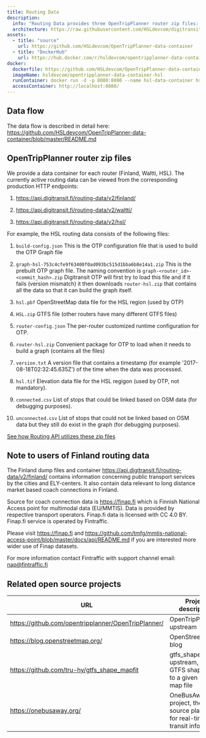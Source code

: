 ```yaml
---
title: Routing Data
description:
  info: "Routing Data provides three OpenTripPlanner router zip files: Helsinki region, the Waltti regions, and whole Finland."
  architecture: https://raw.githubusercontent.com/HSLdevcom/digitransit-site/master/pages/en/developers/services/6-data-containers/routing-data/architecture.xml
assets:
  - title: "source"
    url: https://github.com/HSLdevcom/OpenTripPlanner-data-container
  - title: "DockerHub"
    url: https://hub.docker.com/r/hsldevcom/opentripplanner-data-container-hsl/
docker:
  dockerfile: https://github.com/HSLdevcom/OpenTripPlanner-data-container/blob/master/otp-data-container/Dockerfile.data-container
  imageName: hsldevcom/opentripplanner-data-container-hsl
  runContainer: docker run -d -p 8080:8080 --name hsl-data-container hsldevcom/opentripplanner-data-container-hsl
  accessContainer: http://localhost:8080/
---
```


## Data flow

The data flow is described in detail here: https://github.com/HSLdevcom/OpenTripPlanner-data-container/blob/master/README.md

## OpenTripPlanner router zip files

We provide a data container for each router (Finland, Waltti, HSL). The currently active routing data can be viewed from the corresponding production HTTP endpoints:

1. https://api.digitransit.fi/routing-data/v2/finland/

2. https://api.digitransit.fi/routing-data/v2/waltti/

3. https://api.digitransit.fi/routing-data/v2/hsl/

For example, the HSL routing data consists of the following files:

1. `build-config.json`
   This is the OTP configuration file that is used to build the OTP Graph file

2. `graph-hsl-753c4cfe9f63400f0ad093bc515d1bba6b8e14a1.zip`
   This is the prebuilt OTP graph file. The naming convention is `graph-<router_id>-<commit_hash>.zip`
   Digitransit OTP will first try to load this file and if it fails (version mismatch) it then downloads `router-hsl.zip` that contains all the data so that it can build the graph itself.

3. `hsl.pbf`
   OpenStreetMap data file for the HSL region (used by OTP)

4. `HSL.zip`
   GTFS file (other routers have many different GTFS files)

5. `router-config.json`
   The per-router customized runtime configuration for OTP.

6. `router-hsl.zip`
   Convenient package for OTP to load when it needs to build a graph (contains all the files)

7. `version.txt`
   A version file that contains a timestamp (for example '2017-08-18T02:32:45.635Z') of the time when the data was processed.

8. `hsl.tif`
   Elevation data file for the HSL regigon (used by OTP, not mandatory).

9. `connected.csv`
   List of stops that could be linked based on OSM data (for debugging purposes).

10. `unconnected.csv`
    List of stops that could not be linked based on OSM data but they still do exist in the graph (for debugging purposes).

[See how Routing API utilizes these zip files](../../../apis/1-routing-api/)

## Note to users of Finland routing data

The Finland dump files and container https://api.digitransit.fi/routing-data/v2/finland/ contains information concerning public transport services by the cities and ELY-centers. It also contain data relevant to long distance market based coach connections in Finland.

Source for coach connection data is https://finap.fi which is Finnish National Access point for multimodal data (EU/MMTIS). Data is provided by respective transport operators. Finap.fi data is licensed with CC 4.0 BY. Finap.fi service is operated by Fintraffic.

Please visit https://finap.fi and https://github.com/tmfg/mmtis-national-access-point/blob/master/docs/api/README.md if you are interested more wider use of Finap datasets.

For more information contact Fintraffic with support channel email: nap@fintraffic.fi

## Related open source projects

| URL                                                 | Project description                                                       |
| --------------------------------------------------- | ------------------------------------------------------------------------- |
| https://github.com/opentripplanner/OpenTripPlanner/ | OpenTripPlanner upstream                                                  |
| https://blog.openstreetmap.org/                     | OpenStreetMap blog                                                        |
| https://github.com/tru-hy/gtfs_shape_mapfit         | gtfs_shape_mapfit upstream, fits GTFS shape files to a given OSM map file |
| https://onebusaway.org/                             | OneBusAway project, the open source platform for real-time transit info   |
